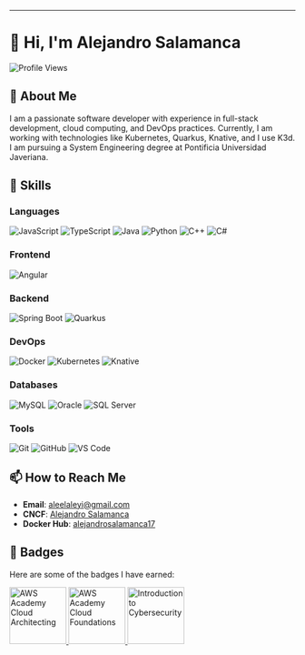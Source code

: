 ---

# 👋 Hi, I'm Alejandro Salamanca

![Profile Views](https://komarev.com/ghpvc/?username=alejandrosalamanca17&color=blue)

## 🌟 About Me

I am a passionate software developer with experience in full-stack development, cloud computing, and DevOps practices. Currently, I am working with technologies like Kubernetes, Quarkus, Knative, and I use K3d. I am pursuing a System Engineering degree at Pontificia Universidad Javeriana.

## 🚀 Skills

### Languages
![JavaScript](https://img.shields.io/badge/JavaScript-F7DF1E?style=flat-square&logo=javascript&logoColor=black)
![TypeScript](https://img.shields.io/badge/TypeScript-007ACC?style=flat-square&logo=typescript&logoColor=white)
![Java](https://img.shields.io/badge/Java-007396?style=flat-square&logo=java&logoColor=white)
![Python](https://img.shields.io/badge/Python-3776AB?style=flat-square&logo=python&logoColor=white)
![C++](https://img.shields.io/badge/C++-00599C?style=flat-square&logo=c%2B%2B&logoColor=white)
![C#](https://img.shields.io/badge/C%23-239120?style=flat-square&logo=c-sharp&logoColor=white)

### Frontend
![Angular](https://img.shields.io/badge/Angular-DD0031?style=flat-square&logo=angular&logoColor=white)

### Backend
![Spring Boot](https://img.shields.io/badge/Spring%20Boot-6DB33F?style=flat-square&logo=spring-boot&logoColor=white)
![Quarkus](https://img.shields.io/badge/Quarkus-4695EB?style=flat-square&logo=quarkus&logoColor=white)

### DevOps
![Docker](https://img.shields.io/badge/Docker-2496ED?style=flat-square&logo=docker&logoColor=white)
![Kubernetes](https://img.shields.io/badge/Kubernetes-326CE5?style=flat-square&logo=kubernetes&logoColor=white)
![Knative](https://img.shields.io/badge/Knative-0078D4?style=flat-square&logo=knative&logoColor=white)

### Databases
![MySQL](https://img.shields.io/badge/MySQL-4479A1?style=flat-square&logo=mysql&logoColor=white)
![Oracle](https://img.shields.io/badge/Oracle-F80000?style=flat-square&logo=oracle&logoColor=white)
![SQL Server](https://img.shields.io/badge/SQL%20Server-CC2927?style=flat-square&logo=microsoft-sql-server&logoColor=white)

### Tools
![Git](https://img.shields.io/badge/Git-F05032?style=flat-square&logo=git&logoColor=white)
![GitHub](https://img.shields.io/badge/GitHub-181717?style=flat-square&logo=github&logoColor=white)
![VS Code](https://img.shields.io/badge/VS%20Code-007ACC?style=flat-square&logo=visual-studio-code&logoColor=white)


## 📫 How to Reach Me

- **Email**: aleelaleyi@gmail.com
- **CNCF**: [Alejandro Salamanca](https://openprofile.dev/profile/alejandrosalamanca17)
- **Docker Hub**: [alejandrosalamanca17](https://hub.docker.com/u/alejandrosalamanca17)

## 🏅 Badges

Here are some of the badges I have earned:

<a href="https://www.credly.com/badges/84f2cec8-8e51-48de-a1eb-26f0c7f8a620/public_url" target="_blank">
  <img src="https://github.com/ALEYI17/imagesProfile/blob/main/aws-academy-graduate-aws-academy-cloud-architecting.png" alt="AWS Academy Cloud Architecting" width="100"/>
</a>

<a href="https://www.credly.com/badges/e3feed0f-d187-4a5e-82cf-6a4048d8bcb9/public_url" target="_blank">
  <img src="https://github.com/ALEYI17/imagesProfile/blob/main/aws-academy-graduate-aws-academy-cloud-foundations.png" alt="AWS Academy Cloud Foundations" width="100"/>
</a>

<a href="https://www.credly.com/badges/6d2c73fb-1504-44c9-9ab2-7f82ae71ec4e/public_url" target="_blank">
  <img src="https://github.com/ALEYI17/imagesProfile/blob/main/introduction-to-cybersecurity.png" alt="Introduction to Cybersecurity" width="100"/>
</a>
